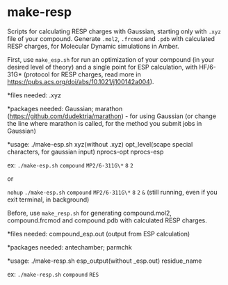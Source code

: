 # make-resp
Scripts for calculating RESP charges with Gaussian, starting only with `.xyz` file of your compound. 
Generate `.mol2`, `.frcmod` and `.pdb` with calculated RESP charges, for Molecular Dynamic simulations in Amber.

 First, use `make_esp.sh` for run an optimization of your compound (in your desired level of theory) and a single point for ESP calculation, with HF/6-31G* (protocol for RESP charges, read more in https://pubs.acs.org/doi/abs/10.1021/j100142a004).

*files needed: .xyz

*packages needed: Gaussian; marathon (https://github.com/dudektria/marathon) - for using Gaussian (or change the line where marathon is called, for the method you submit jobs in Gaussian)

*usage: ./make-esp.sh  xyz(without .xyz) opt_level(scape special characters, for gaussian input)  nprocs-opt  nprocs-esp

ex: `./make-esp.sh` `compound` `MP2/6-311G\*` `8` `2`

   or  

   `nohup` `./make-esp.sh` `compound` `MP2/6-311G\*` `8` `2` `&`  (still running, even if you exit terminal, in background)

Before, use `make_resp.sh` for generating compound.mol2, compound.frcmod and compound.pdb with calculated RESP charges.

*files needed: compound_esp.out (output from ESP calculation)

*packages needed: antechamber; parmchk

*usage: ./make-resp.sh  esp_output(without _esp.out)  residue_name

   ex: `./make-resp.sh` `compound` `RES`
